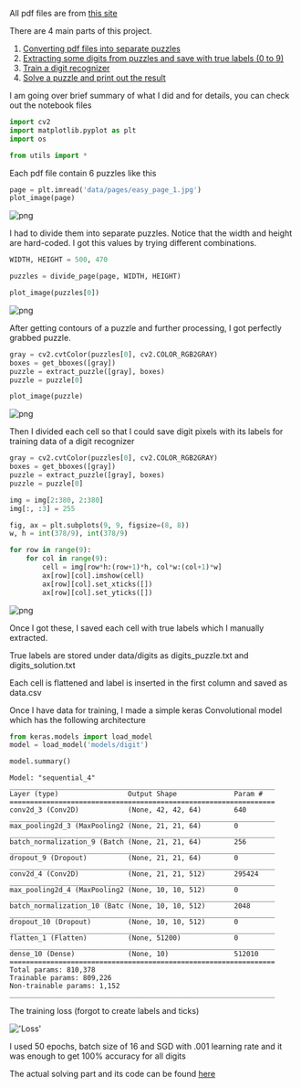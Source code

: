 All pdf files are from [this site](http://www.sudoku-download.net/sudoku_9x9.php)

There are 4 main parts of this project.
1. [Converting pdf files into separate puzzles](https://github.com/hsong1101/Sudoku-Solver/blob/master/convert_pdf.ipynb)
2. [Extracting some digits from puzzles and save with true labels (0 to 9)](https://github.com/hsong1101/Sudoku-Solver/blob/master/extract_digits.ipynb)
3. [Train a digit recognizer](https://github.com/hsong1101/Sudoku-Solver/blob/master/digit_recognizer.ipynb)
4. [Solve a puzzle and print out the result](https://github.com/hsong1101/Sudoku-Solver/blob/master/sudoku_solver.ipynb)

I am going over brief summary of what I did and for details, you can check out the notebook files


```python
import cv2
import matplotlib.pyplot as plt
import os

from utils import *
```

Each pdf file contain 6 puzzles like this


```python
page = plt.imread('data/pages/easy_page_1.jpg')
plot_image(page)
```


![png](reports/README_files/README_5_0.png)


I had to divide them into separate puzzles. Notice that the width and height are hard-coded. I got this values by trying different combinations.


```python
WIDTH, HEIGHT = 500, 470

puzzles = divide_page(page, WIDTH, HEIGHT)

plot_image(puzzles[0])
```


![png](reports/README_files/README_7_0.png)


After getting contours of a puzzle and further processing, I got perfectly grabbed puzzle.


```python
gray = cv2.cvtColor(puzzles[0], cv2.COLOR_RGB2GRAY)
boxes = get_bboxes([gray])
puzzle = extract_puzzle([gray], boxes)
puzzle = puzzle[0]

plot_image(puzzle)
```


![png](reports/README_files/README_9_0.png)


Then I divided each cell so that I could save digit pixels with its labels for training data of a digit recognizer


```python
gray = cv2.cvtColor(puzzles[0], cv2.COLOR_RGB2GRAY)
boxes = get_bboxes([gray])
puzzle = extract_puzzle([gray], boxes)
puzzle = puzzle[0]
```


```python
img = img[2:380, 2:380]
img[:, :3] = 255

fig, ax = plt.subplots(9, 9, figsize=(8, 8))
w, h = int(378/9), int(378/9)

for row in range(9):
    for col in range(9):
        cell = img[row*h:(row+1)*h, col*w:(col+1)*w]
        ax[row][col].imshow(cell)
        ax[row][col].set_xticks([])
        ax[row][col].set_yticks([])
```


![png](reports/README_files/README_12_0.png)


Once I got these, I saved each cell with true labels which I manually extracted.

True labels are stored under data/digits as digits_puzzle.txt and digits_solution.txt

Each cell is flattened and label is inserted in the first column and saved as data.csv

Once I have data for training, I made a simple keras Convolutional model which has the following architecture


```python
from keras.models import load_model
model = load_model('models/digit')

model.summary()
```

    Model: "sequential_4"
    _________________________________________________________________
    Layer (type)                 Output Shape              Param #   
    =================================================================
    conv2d_3 (Conv2D)            (None, 42, 42, 64)        640       
    _________________________________________________________________
    max_pooling2d_3 (MaxPooling2 (None, 21, 21, 64)        0         
    _________________________________________________________________
    batch_normalization_9 (Batch (None, 21, 21, 64)        256       
    _________________________________________________________________
    dropout_9 (Dropout)          (None, 21, 21, 64)        0         
    _________________________________________________________________
    conv2d_4 (Conv2D)            (None, 21, 21, 512)       295424    
    _________________________________________________________________
    max_pooling2d_4 (MaxPooling2 (None, 10, 10, 512)       0         
    _________________________________________________________________
    batch_normalization_10 (Batc (None, 10, 10, 512)       2048      
    _________________________________________________________________
    dropout_10 (Dropout)         (None, 10, 10, 512)       0         
    _________________________________________________________________
    flatten_1 (Flatten)          (None, 51200)             0         
    _________________________________________________________________
    dense_10 (Dense)             (None, 10)                512010    
    =================================================================
    Total params: 810,378
    Trainable params: 809,226
    Non-trainable params: 1,152
    _________________________________________________________________


The training loss (forgot to create labels and ticks)

!['Loss'](reports/digit_recognizer_files/digit_recognizer_8_0.png)

I used 50 epochs, batch size of 16 and SGD with .001 learning rate and it was enough to get 100% accuracy for all digits

The actual solving part and its code can be found [here](https://github.com/hsong1101/Sudoku-Solver/blob/master/sudoku_solver.ipynb)

